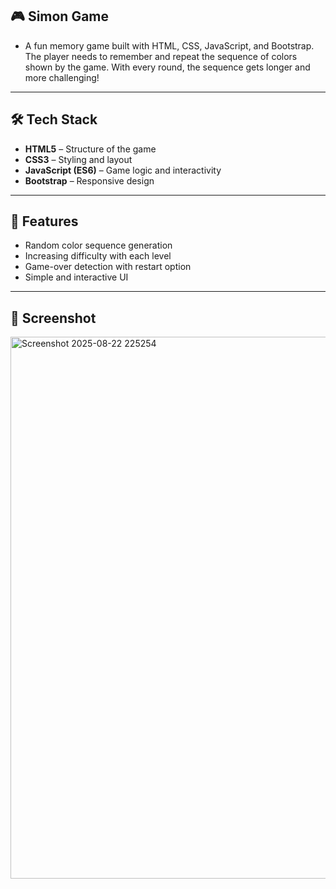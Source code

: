 ## 🎮 Simon Game 

- A fun memory game built with HTML, CSS, JavaScript, and Bootstrap. The player needs to remember and repeat the sequence of colors shown by the game. With every round, the sequence gets longer and more challenging!

---

## 🛠️ Tech Stack
- **HTML5** – Structure of the game  
- **CSS3** – Styling and layout  
- **JavaScript (ES6)** – Game logic and interactivity  
- **Bootstrap** – Responsive design

---

## 🚀 Features  

- Random color sequence generation  
- Increasing difficulty with each level  
- Game-over detection with restart option  
- Simple and interactive UI

---

## 📸 Screenshot

<img width="1263" height="867" alt="Screenshot 2025-08-22 225254" src="https://github.com/user-attachments/assets/706be4ad-bb66-4fb5-ad0a-306b1c779815" />

